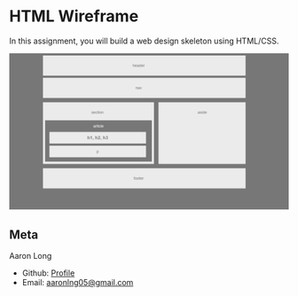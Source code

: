 # HTML Wireframe

In this assignment, you will build a web design skeleton using HTML/CSS.

![Wireframe](images/final.png)

## Meta

Aaron Long   
  - Github: [Profile](https://github.com/aaronlng)
  - Email: aaronlng05@gmail.com   

